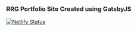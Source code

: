 ### RRG Portfolio Site Created using GatsbyJS

[![Netlify Status](https://api.netlify.com/api/v1/badges/b342a73b-c30d-475d-8862-34f3a7e03470/deploy-status)](https://app.netlify.com/sites/rohanrajgautam/deploys)
